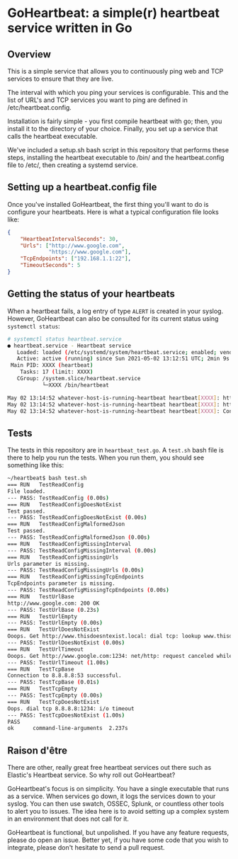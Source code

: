 # GoHeartbeat: a simple(r) heartbeat service written in Go

## Overview

This is a simple service that allows you to continuously ping web and TCP services to ensure that
they are live.

The interval with which you ping your services is configurable. This and the list of URL's and TCP
services you want to ping are defined in /etc/heartbeat.config.

Installation is fairly simple - you first compile heartbeat with go; then, you install it to the
directory of your choice. Finally, you set up a service that calls the heartbeat executable.

We've included a setup.sh bash script in this repository that performs these steps, installing the
heartbeat executable to /bin/ and the heartbeat.config file to /etc/, then creating a systemd service.

## Setting up a heartbeat.config file

Once you've installed GoHeartbeat, the first thing you'll want to do is configure your heartbeats.
Here is what a typical configuration file looks like:

```json
{
    "HeartbeatIntervalSeconds": 30,
    "Urls": ["http://www.google.com",
             "https://www.google.com"],
    "TcpEndpoints": ["192.168.1.1:22"],
    "TimeoutSeconds": 5
}
```

## Getting the status of your heartbeats

When a heartbeat fails, a log entry of type `ALERT` is created in your syslog. However, GoHeartbeat
can also be consulted for its current status using `systemctl status`:

```bash
# systemctl status heartbeat.service
● heartbeat.service - Heartbeat service
   Loaded: loaded (/etc/systemd/system/heartbeat.service; enabled; vendor preset: enabled)
   Active: active (running) since Sun 2021-05-02 13:12:51 UTC; 2min 9s ago
 Main PID: XXXX (heartbeat)
    Tasks: 17 (limit: XXXX)
   CGroup: /system.slice/heartbeat.service
           └─XXXX /bin/heartbeat

May 02 13:14:52 whatever-host-is-running-heartbeat heartbeat[XXXX]: http://google.com: 200 OK
May 02 13:14:52 whatever-host-is-running-heartbeat heartbeat[XXXX]: https://google.com: 200 OK
May 02 13:14:52 whatever-host-is-running-heartbeat heartbeat[XXXX]: Connection to 192.168.1.1:22 successful.
```

## Tests

The tests in this repository are in `heartbeat_test.go`. A `test.sh` bash file is there to help you run the 
tests. When you run them, you should see something like this:

```bash
~/heartbeat$ bash test.sh
=== RUN   TestReadConfig
File loaded.
--- PASS: TestReadConfig (0.00s)
=== RUN   TestReadConfigDoesNotExist
Test passed.
--- PASS: TestReadConfigDoesNotExist (0.00s)
=== RUN   TestReadConfigMalformedJson
Test passed.
--- PASS: TestReadConfigMalformedJson (0.00s)
=== RUN   TestReadConfigMissingInterval
--- PASS: TestReadConfigMissingInterval (0.00s)
=== RUN   TestReadConfigMissingUrls
Urls parameter is missing.
--- PASS: TestReadConfigMissingUrls (0.00s)
=== RUN   TestReadConfigMissingTcpEndpoints
TcpEndpoints parameter is missing.
--- PASS: TestReadConfigMissingTcpEndpoints (0.00s)
=== RUN   TestUrlBase
http://www.google.com: 200 OK
--- PASS: TestUrlBase (0.23s)
=== RUN   TestUrlEmpty
--- PASS: TestUrlEmpty (0.00s)
=== RUN   TestUrlDoesNotExist
Ooops. Get http://www.thisdoesntexist.local: dial tcp: lookup www.thisdoesntexist.local: no such host
--- PASS: TestUrlDoesNotExist (0.00s)
=== RUN   TestUrlTimeout
Ooops. Get http://www.google.com:1234: net/http: request canceled while waiting for connection (Client.Timeout exceeded while awaiting headers)
--- PASS: TestUrlTimeout (1.00s)
=== RUN   TestTcpBase
Connection to 8.8.8.8:53 successful.
--- PASS: TestTcpBase (0.01s)
=== RUN   TestTcpEmpty
--- PASS: TestTcpEmpty (0.00s)
=== RUN   TestTcpDoesNotExist
Oops. dial tcp 8.8.8.8:1234: i/o timeout
--- PASS: TestTcpDoesNotExist (1.00s)
PASS
ok      command-line-arguments  2.237s
```

## Raison d'être

There are other, really great free heartbeat services out there such as Elastic's Heartbeat service.
So why roll out GoHeartbeat?

GoHeartbeat's focus is on simplicity. You have a single executable that runs as a service. When services
go down, it logs the services down to your syslog. You can then use swatch, OSSEC, Splunk, or countless
other tools to alert you to issues. The idea here is to avoid setting up a complex system in an 
environment that does not call for it.

GoHeartbeat is functional, but unpolished. If you have any feature requests, please do open an issue.
Better yet, if you have some code that you wish to integrate, please don't hesitate to send a pull
request.